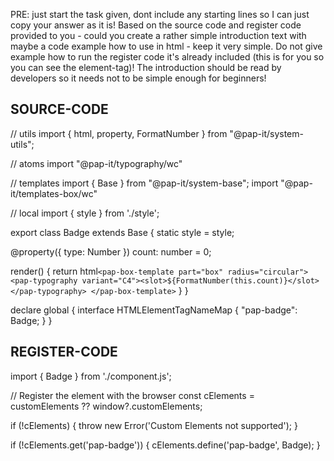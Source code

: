 PRE: just start the task given, dont include any starting lines so I can just copy your answer as it is!
 Based on the source code and register code provided to you - could you create a rather simple introduction text with maybe a code example how to use in html - keep it very simple. Do not give example how to run the register code it's already included (this is for you so you can see the element-tag)! The introduction should be read by developers so it needs not to be simple enough for beginners!

## SOURCE-CODE

// utils
import { html, property, FormatNumber } from "@pap-it/system-utils";

// atoms
import "@pap-it/typography/wc"

// templates
import { Base } from "@pap-it/system-base";
import "@pap-it/templates-box/wc"

// local
import { style } from './style';

export class Badge extends Base {
  static style = style;

  @property({ type: Number }) count: number = 0;

  render() {
    return html`
            <pap-box-template part="box" radius="circular">
                <pap-typography variant="C4"><slot>${FormatNumber(this.count)}</slot></pap-typography>
            </pap-box-template>
        `
  }
}

declare global {
  interface HTMLElementTagNameMap {
    "pap-badge": Badge;
  }
}

## REGISTER-CODE

import { Badge } from './component.js';

// Register the element with the browser
const cElements = customElements ?? window?.customElements;

if (!cElements) {
  throw new Error('Custom Elements not supported');
}

if (!cElements.get('pap-badge')) {
  cElements.define('pap-badge', Badge);
}

